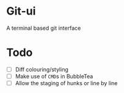 # Git-ui

A terminal based git interface

# Todo

- [ ] Diff colouring/styling
- [ ] Make use of `CMD`s in BubbleTea
- [ ] Allow the staging of hunks or line by line
